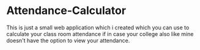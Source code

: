 # Attendance-Calculator
This is just a small web application which i created which you can use to calculate your class room attendance if in case your college also like mine doesn't have the option to view your attendance.
